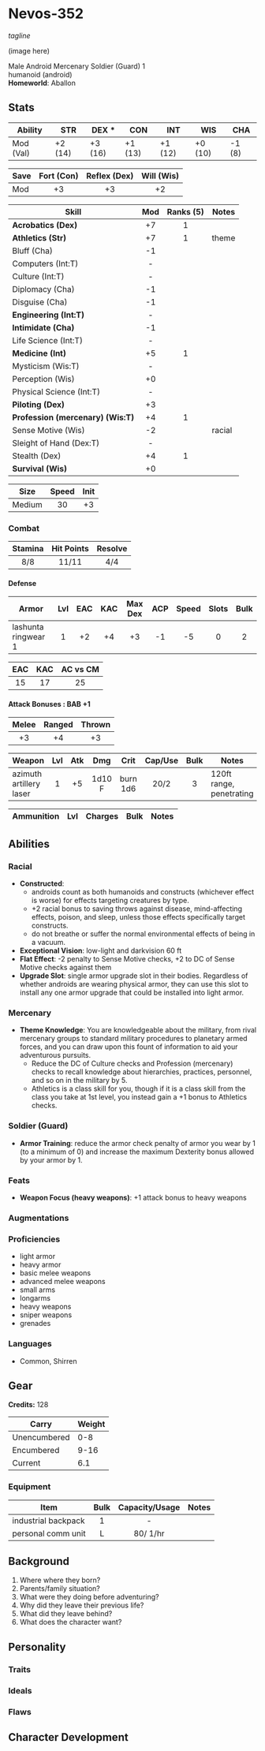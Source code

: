 # Nevos-352

*tagline*

(image here)

Male Android Mercenary Soldier (Guard) 1  
humanoid (android)  
**Homeworld**: Aballon

## Stats

|**Ability**|**STR**|**DEX** \*|**CON**|**INT**|**WIS**|**CHA**|
| ---- | ---- | ---- | ---- | ---- | ---- | ---- |
|Mod (Val)| +2 (14) | +3 (16) | +1 (13) | +1 (12) | +0 (10) | -1 (8) |

| Save | Fort (Con) | Reflex (Dex) | Will (Wis) |
| ---- | :--------: | :----------: | :--------: |
| Mod | +3 | +3 | +2 |

| Skill | Mod | Ranks (5) | Notes
| ---- | :--: | :---: | ----- |
| **Acrobatics (Dex)** | +7 |1||
| **Athletics (Str)** | +7 |1|theme|
| Bluff (Cha) | -1 |||
| Computers (Int:T) | - |||
| Culture (Int:T) | - ||||
| Diplomacy (Cha) | -1 |||
| Disguise (Cha) | -1 |||
| **Engineering (Int:T)** | - |||
| **Intimidate (Cha)** | -1 |||
| Life Science (Int:T) | - |||
| **Medicine (Int)** | +5 |1||
| Mysticism (Wis:T) | - |||
| Perception (Wis) | +0 |||
| Physical Science (Int:T) | - |||
| **Piloting (Dex)** | +3 |||
| **Profession (mercenary) (Wis:T)** | +4 |1||
| Sense Motive (Wis) | -2 ||racial|
| Sleight of Hand (Dex:T) | - |||
| Stealth (Dex) |  +4 |1||
| **Survival (Wis)** | +0 |||

| Size | Speed | Init |
| :--: | :---: | :--: |
| Medium | 30 | +3 |

### Combat

| Stamina | Hit Points | Resolve |
| :-----: | :--------: | :-----: |
| 8/8 | 11/11 | 4/4 |

#### Defense

| Armor | Lvl | EAC | KAC | Max Dex | ACP | Speed | Slots | Bulk |
| ----- | :-: | :-: | :-: | :-----: | :---: | :---: | :---: | :--: |
| lashunta ringwear 1 | 1 | +2 | +4 | +3 | -1 | -5 | 0 | 2 |

| EAC | KAC | AC vs CM |
| :-: | :-: | :------: |
| 15 | 17 | 25 |

#### Attack Bonuses : BAB +1

| Melee | Ranged | Thrown |
| :---: | :----: | :----: |
| +3 | +4 | +3 |

| Weapon | Lvl | Atk | Dmg | Crit | Cap/Use | Bulk | Notes |
| ------ | :-: | :-: | :-: | :--: | :-----: | :--: | ----- |
| azimuth artillery laser | 1 | +5 | 1d10 F | burn 1d6 | 20/2 | 3 | 120ft range, penetrating |


| Ammunition | Lvl | Charges | Bulk | Notes |
| ---------- | :-: | :-----: | :--: | ----- |

## Abilities

### Racial

- **Constructed**:
	- androids count as both humanoids and constructs (whichever effect is worse) for effects targeting creatures by type.
	- +2 racial bonus to saving throws against disease, mind-affecting effects, poison, and sleep, unless those effects specifically target constructs.
	- do not breathe or suffer the normal environmental effects of being in a vacuum.
- **Exceptional Vision**: low-light and darkvision 60 ft
- **Flat Effect**: -2 penalty to Sense Motive checks, +2 to DC of Sense Motive checks against them
- **Upgrade Slot**: single armor upgrade slot in their bodies. Regardless of whether androids are wearing physical armor, they can use this slot to install any one armor upgrade that could be installed into light armor.

### Mercenary

- **Theme Knowledge**: You are knowledgeable about the military, from rival mercenary groups to standard military procedures to planetary armed forces, and you can draw upon this fount of information to aid your adventurous pursuits.
  - Reduce the DC of Culture checks and Profession (mercenary) checks to recall knowledge about hierarchies, practices, personnel, and so on in the military by 5.
  - Athletics is a class skill for you, though if it is a class skill from the class you take at 1st level, you instead gain a +1 bonus to Athletics checks.

### Soldier (Guard)

- **Armor Training**: reduce the armor check penalty of armor you wear by 1 (to a minimum of 0) and increase the maximum Dexterity bonus allowed by your armor by 1.

### Feats

- **Weapon Focus (heavy weapons)**: +1 attack bonus to heavy weapons

### Augmentations


### Proficiencies

- light armor
- heavy armor
- basic melee weapons
- advanced melee weapons
- small arms
- longarms
- heavy weapons
- sniper weapons
- grenades

### Languages

- Common, Shirren

## Gear

**Credits:** 128

| Carry | Weight |
| ----- | ------ |
| Unencumbered | 0-8 |
| Encumbered | 9-16 |
| Current | 6.1 |

### Equipment

| Item | Bulk | Capacity/Usage | Notes |
| ---- | :--: | :------------: | ----- |
| industrial backpack | 1 | - |   |
| personal comm unit  | L | 80/ 1/hr |   |

## Background

1.  Where where they born?
2.	Parents/family situation?
3.	What were they doing before adventuring?
4.	Why did they leave their previous life?
5.	What did they leave behind?
6.	What does the character want?

## Personality
### Traits


### Ideals


### Flaws


## Character Development
